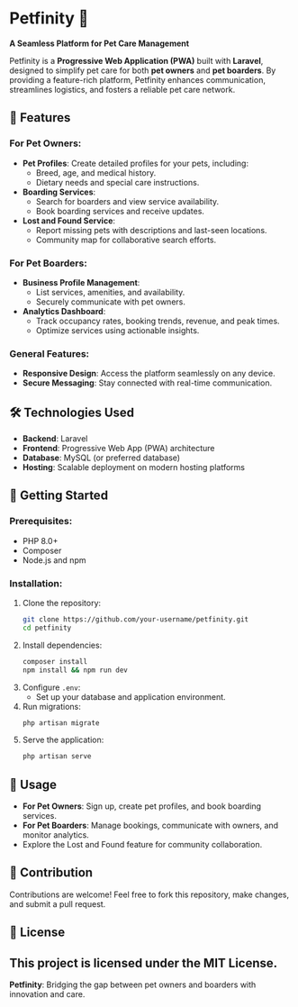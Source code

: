 
# Petfinity 🐾  
**A Seamless Platform for Pet Care Management**  

Petfinity is a **Progressive Web Application (PWA)** built with **Laravel**, designed to simplify pet care for both **pet owners** and **pet boarders**. By providing a feature-rich platform, Petfinity enhances communication, streamlines logistics, and fosters a reliable pet care network.  

## 🌟 Features  

### For Pet Owners:  
- **Pet Profiles**: Create detailed profiles for your pets, including:  
  - Breed, age, and medical history.  
  - Dietary needs and special care instructions.  
- **Boarding Services**:  
  - Search for boarders and view service availability.  
  - Book boarding services and receive updates.  
- **Lost and Found Service**:  
  - Report missing pets with descriptions and last-seen locations.  
  - Community map for collaborative search efforts.  

### For Pet Boarders:  
- **Business Profile Management**:  
  - List services, amenities, and availability.  
  - Securely communicate with pet owners.  
- **Analytics Dashboard**:  
  - Track occupancy rates, booking trends, revenue, and peak times.  
  - Optimize services using actionable insights.  

### General Features:  
- **Responsive Design**: Access the platform seamlessly on any device.  
- **Secure Messaging**: Stay connected with real-time communication.  

## 🛠️ Technologies Used  
- **Backend**: Laravel  
- **Frontend**: Progressive Web App (PWA) architecture  
- **Database**: MySQL (or preferred database)  
- **Hosting**: Scalable deployment on modern hosting platforms  

## 📌 Getting Started  

### Prerequisites:  
- PHP 8.0+  
- Composer  
- Node.js and npm  

### Installation:  
1. Clone the repository:  
   ```bash  
   git clone https://github.com/your-username/petfinity.git  
   cd petfinity  
   ```  
2. Install dependencies:  
   ```bash  
   composer install  
   npm install && npm run dev  
   ```  
3. Configure `.env`:  
   - Set up your database and application environment.  
4. Run migrations:  
   ```bash  
   php artisan migrate  
   ```  
5. Serve the application:  
   ```bash  
   php artisan serve  
   ```  

## 📖 Usage  
- **For Pet Owners**: Sign up, create pet profiles, and book boarding services.  
- **For Pet Boarders**: Manage bookings, communicate with owners, and monitor analytics.  
- Explore the Lost and Found feature for community collaboration.  

## 🤝 Contribution  
Contributions are welcome! Feel free to fork this repository, make changes, and submit a pull request.  

## 📜 License  
This project is licensed under the **MIT License**.  
---  

**Petfinity**: Bridging the gap between pet owners and boarders with innovation and care.  
